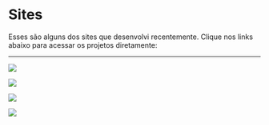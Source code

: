 # Sites

Esses são alguns dos sites que desenvolvi recentemente. Clique nos links abaixo para acessar os projetos diretamente:

---

<p align="left">
  <a href="https://colegiofeliz.com.br/">
    <img src="https://img.shields.io/badge/Col%C3%A9gio%20Feliz-blue?style=for-the-badge&logo=world&logoColor=white" />
  </a>
</p>

<p align="left">
  <a href="https://jogo-ochre-three-42.vercel.app/">
    <img src="https://img.shields.io/badge/Jogo%20do%20N%C3%BAmero%20Secreto-blue?style=for-the-badge&logo=world&logoColor=white" />
  </a>
</p>

<p align="left">
  <a href="https://amigo-secreto-fawn-eight.vercel.app/">
    <img src="https://img.shields.io/badge/Sorteador%20para%20Amigo%20Secreto-blue?style=for-the-badge&logo=world&logoColor=white" />
  </a>
</p>

<p align="left">
  <a href="">
    <img src="https://img.shields.io/badge/CV%20Website-blue?style=for-the-badge&logo=world&logoColor=white" />
  </a>
</p>
